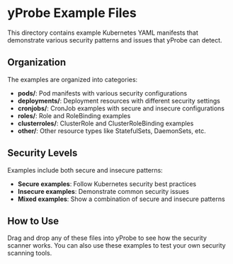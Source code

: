 # yProbe Example Files

This directory contains example Kubernetes YAML manifests that demonstrate various security patterns and issues that yProbe can detect.

## Organization

The examples are organized into categories:

- **pods/**: Pod manifests with various security configurations
- **deployments/**: Deployment resources with different security settings
- **cronjobs/**: CronJob examples with secure and insecure configurations
- **roles/**: Role and RoleBinding examples
- **clusterroles/**: ClusterRole and ClusterRoleBinding examples
- **other/**: Other resource types like StatefulSets, DaemonSets, etc.

## Security Levels

Examples include both secure and insecure patterns:

- **Secure examples**: Follow Kubernetes security best practices
- **Insecure examples**: Demonstrate common security issues
- **Mixed examples**: Show a combination of secure and insecure patterns

## How to Use

Drag and drop any of these files into yProbe to see how the security scanner works. You can also use these examples to test your own security scanning tools.
